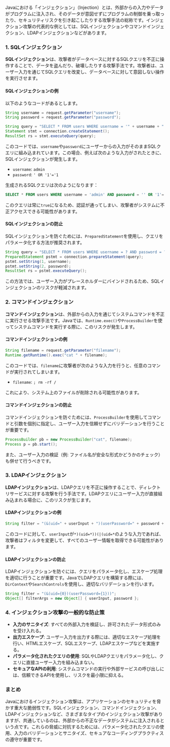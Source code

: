Javaにおける「インジェクション」（Injection）とは、外部からの入力やデータがプログラムに注入され、そのデータが意図せずにプログラムの制御を乗っ取ったり、セキュリティリスクを引き起こしたりする攻撃手法の総称です。インジェクション攻撃の代表的な例としては、SQLインジェクションやコマンドインジェクション、LDAPインジェクションなどがあります。

### 1. SQLインジェクション

**SQLインジェクション**は、攻撃者がデータベースに対するSQLクエリを不正に操作することで、データを盗んだり、破壊したりする攻撃手法です。攻撃者は、ユーザー入力を通じてSQLクエリを改変し、データベースに対して意図しない操作を実行させます。

#### SQLインジェクションの例

以下のようなコードがあるとします。

```java
String username = request.getParameter("username");
String password = request.getParameter("password");

String query = "SELECT * FROM users WHERE username = '" + username + "' AND password = '" + password + "'";
Statement stmt = connection.createStatement();
ResultSet rs = stmt.executeQuery(query);
```

このコードでは、`username`や`password`にユーザーからの入力がそのままSQLクエリに組み込まれています。この場合、例えば次のような入力がされたときに、SQLインジェクションが発生します。

- `username`: `admin`
- `password`: `' OR '1'='1`

生成されるSQLクエリは次のようになります：

```sql
SELECT * FROM users WHERE username = 'admin' AND password = '' OR '1'='1'
```

このクエリは常に`true`になるため、認証が通ってしまい、攻撃者がシステムに不正アクセスできる可能性があります。

#### SQLインジェクションの防止

SQLインジェクションを防ぐためには、`PreparedStatement`を使用し、クエリをパラメータ化する方法が推奨されます。

```java
String query = "SELECT * FROM users WHERE username = ? AND password = ?";
PreparedStatement pstmt = connection.prepareStatement(query);
pstmt.setString(1, username);
pstmt.setString(2, password);
ResultSet rs = pstmt.executeQuery();
```

この方法では、ユーザー入力がプレースホルダーにバインドされるため、SQLインジェクションのリスクが軽減されます。

### 2. コマンドインジェクション

**コマンドインジェクション**は、外部からの入力を通じてシステムコマンドを不正に実行させる攻撃手法です。Javaでは、`Runtime.exec()`や`ProcessBuilder`を使ってシステムコマンドを実行する際に、このリスクが発生します。

#### コマンドインジェクションの例

```java
String filename = request.getParameter("filename");
Runtime.getRuntime().exec("cat " + filename);
```

このコードでは、`filename`に攻撃者が次のような入力を行うと、任意のコマンドが実行されてしまいます。

- `filename`: `; rm -rf /`

これにより、システム上のファイルが削除される可能性があります。

#### コマンドインジェクションの防止

コマンドインジェクションを防ぐためには、`ProcessBuilder`を使用してコマンドと引数を個別に指定し、ユーザー入力を信頼せずにバリデーションを行うことが重要です。

```java
ProcessBuilder pb = new ProcessBuilder("cat", filename);
Process p = pb.start();
```

また、ユーザー入力の検証（例: ファイル名が安全な形式かどうかのチェック）も併せて行うべきです。

### 3. LDAPインジェクション

**LDAPインジェクション**は、LDAPクエリを不正に操作することで、ディレクトリサービスに対する攻撃を行う手法です。LDAPクエリにユーザー入力が直接組み込まれる場合に、このリスクが生じます。

#### LDAPインジェクションの例

```java
String filter = "(&(uid=" + userInput + ")(userPassword=" + password + "))";
```

このコードに対して、`userInput`が`*)(uid=*))(|(uid=*`のような入力であれば、攻撃者はフィルタを変更して、すべてのユーザー情報を取得できる可能性があります。

#### LDAPインジェクションの防止

LDAPインジェクションを防ぐには、クエリをパラメータ化し、エスケープ処理を適切に行うことが重要です。JavaでLDAPクエリを構築する際には、`DirContext`や`SearchControls`を使用し、適切なバリデーションを行います。

```java
String filter = "(&(uid={0})(userPassword={1}))";
Object[] filterArgs = new Object[] { userInput, password };
```

### 4. インジェクション攻撃の一般的な防止策

- **入力のサニタイズ**: すべての外部入力を検証し、許可されたデータ形式のみを受け入れる。
- **出力エスケープ**: ユーザー入力を出力する際には、適切なエスケープ処理を行い、HTMLエスケープ、SQLエスケープ、LDAPエスケープなどを実施する。
- **パラメータ化されたクエリの使用**: SQLやLDAPクエリをパラメータ化し、クエリに直接ユーザー入力を組み込まない。
- **セキュアなAPIの利用**: システムコマンドの実行や外部サービスの呼び出しには、信頼できるAPIを使用し、リスクを最小限に抑える。

### まとめ

Javaにおけるインジェクション攻撃は、アプリケーションのセキュリティを脅かす重大な脆弱性です。SQLインジェクション、コマンドインジェクション、LDAPインジェクションなど、さまざまなタイプのインジェクション攻撃がありますが、共通しているのは、外部からの不正なデータがシステムに注入されるという点です。これらの脅威に対抗するためには、パラメータ化されたクエリの使用、入力のバリデーションとサニタイズ、セキュアなコーディングプラクティスの遵守が重要です。
